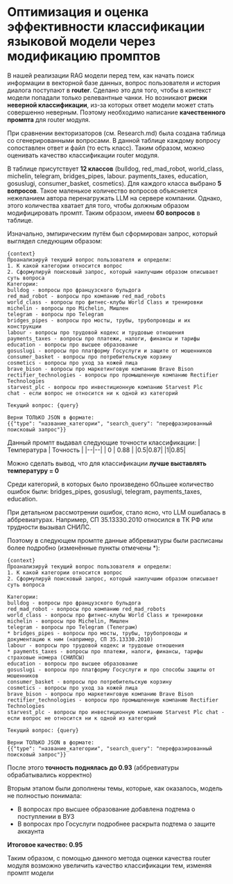 # Оптимизация и оценка эффективности классификации языковой модели через модификацию промптов

В нашей реализации RAG модели перед тем, как начать поиск информации в векторной базе данных, вопрос пользователя и история диалога поступают в **router**. Сделано это для того, чтобы в контекст модели попадали только релевантные чанки. Но возникают **риски неверной классификации**, из-за которых ответ модели может стать совершенно неверным. Поэтому необходимо написание **качественного промпта** для router модуля.

При сравнении векторизаторов (см. Research.md) была создана таблица со сгенерированными вопросами. В данной таблице каждому вопросу сопоставлен ответ и файл (то есть класс). Таким образом, можно оценивать качество классификации router модуля.

В таблице присутствует **12 классов** (bulldog, red_mad_robot, world_class, michelin, telegram, bridges_pipes, labour. payments_taxes, education, gosuslugi, consumer_basket, cosmetics). Для каждого класса выбрано **5 вопросов**. Такое маленькое количество вопросов объясняется нежеланием автора перенагружать LLM на сервере компании. Однако, этого количества хватает для того, чтобы должным образом модифицировать промпт. Таким образом, имеем **60 вопросов** в таблице.

Изначально, эмпирическим путём был сформирован запрос, который выглядел следующим образом:
```
{context}
Проанализируй текущий вопрос пользователя и определи:
1. К какой категории относится вопрос
2. Сформулируй поисковый запрос, который наилучшим образом описывает суть вопроса
Категории:
bulldog - вопросы про французского бульдога
red_mad_robot - вопросы про компанию red_mad_robots
world_class - вопросы про фитнес-клубы World Class и тренировки
michelin - вопросы про Michelin, Мишлен
telegram - вопросы про Telegram
bridges_pipes - вопросы про мосты, трубы, трубопроводы и их конструкции
labour - вопросы про трудовой кодекс и трудовые отношения
payments_taxes - вопросы про платежи, налоги, финансы и тарифы
education - вопросы про высшее образование
gosuslugi - вопросы про платформу Госуслуги и защите от мошенников
consumer_basket - вопросы про потребительскую корзину 
cosmetics - вопросы про уход за кожей лица
brave_bison - вопросы про маркетинговую компанию Brave Bison
rectifier_technologies - вопросы про промышленную компанию Rectifier Technologies
starvest_plc - вопросы про инвестиционную компанию Starvest Plc 
chat - если вопрос не относится ни к одной из категорий

Текущий вопрос: {query}

Верни ТОЛЬКО JSON в формате:
{{"type": "название_категории", "search_query": "перефразированный поисковый запрос"}}
  ```

Данный промпт выдавал следующие точности классификации:
|Температура | Точность |
|--|--|
| 0 | 0.88 |
|0.5|0.87|
|1|0.85|

Можно сделать вывод, что для классификации **лучше выставлять температуру = 0**

Среди категорий, в которых было произведено бОльшее количество ошибок были: bridges_pipes, gosuslugi,  telegram, payments_taxes, education.

При детальном рассмотрении ошибок, стало ясно, что LLM ошибалась в аббревиатурах. Например, СП 35.13330.2010 относился в ТК РФ или трудности вызывал СНИЛС. 

Поэтому в следующем промпте данные аббревиатуры были расписаны более подробно (изменённые пункты отмечены *):
```
{context}  
Проанализируй текущий вопрос пользователя и определи:  
1. К какой категории относится вопрос  
2. Сформулируй поисковый запрос, который наилучшим образом описывает суть вопроса  
  
Категории:  
bulldog - вопросы про французского бульдога  
red_mad_robot - вопросы про компанию red_mad_robots  
world_class - вопросы про фитнес-клубы World Class и тренировки  
michelin - вопросы про Michelin, Мишлен  
telegram - вопросы про Telegram (Телеграм)  
* bridges_pipes - вопросы про мосты, трубы, трубопроводы и документацию к ним (например, СП 35.13330.2010)  
labour - вопросы про трудовой кодекс и трудовые отношения  
* payments_taxes - вопросы про платежи, налоги, финансы, тарифы страховые номера (СНИЛСЫ)  
education - вопросы про высшее образование
gosuslugi - вопросы про платформу Госуслуги и про способы защиты от мошенников  
consumer_basket - вопросы про потребительскую корзину 
cosmetics - вопросы про уход за кожей лица  
brave_bison - вопросы про маркетинговую компанию Brave Bison  
rectifier_technologies - вопросы про промышленную компанию Rectifier Technologies  
starvest_plc - вопросы про инвестиционную компанию Starvest Plc chat - если вопрос не относится ни к одной из категорий  
  
Текущий вопрос: {query}  
  
Верни ТОЛЬКО JSON в формате:  
{{"type": "название_категории", "search_query": "перефразированный поисковый запрос"}}
```

После этого **точность поднялась до 0.93** (аббревиатуры обрабатывались корректно)

Вторым этапом были дополнены темы, которые, как оказалось, модель не полностью понимала:
- В вопросах про высшее образование добавлена подтема о поступлении в ВУЗ
- В вопросах про Госуслуги подробнее раскрыта подтема о защите аккаунта

**Итоговое качество: 0.95**

Таким образом, с помощью данного метода оценки качества router модуля возможно увеличить качество классификации тем, изменяя промпт модели